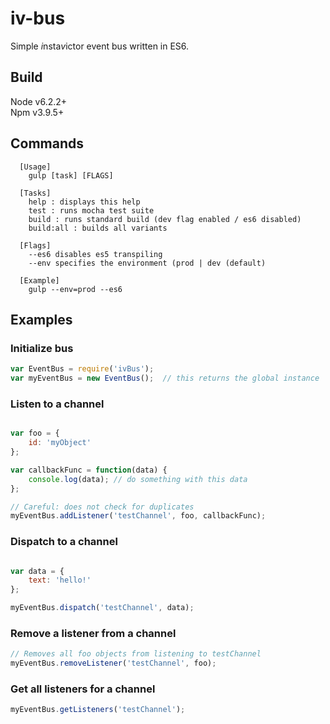 # iv-bus

Simple *i*nsta*v*ictor event bus written in ES6.

## Build

Node v6.2.2+  
Npm v3.9.5+

## Commands
```
  [Usage] 
    gulp [task] [FLAGS]

  [Tasks] 
    help : displays this help
    test : runs mocha test suite
    build : runs standard build (dev flag enabled / es6 disabled)
    build:all : builds all variants

  [Flags]
    --es6 disables es5 transpiling
    --env specifies the environment (prod | dev (default) 

  [Example]
    gulp --env=prod --es6
```

## Examples

### Initialize bus

```javascript
var EventBus = require('ivBus');
var myEventBus = new EventBus();  // this returns the global instance
```

### Listen to a channel
```javascript

var foo = {
	id: 'myObject'	
};

var callbackFunc = function(data) {
	console.log(data); // do something with this data
};

// Careful: does not check for duplicates
myEventBus.addListener('testChannel', foo, callbackFunc);
```

### Dispatch to a channel
```javascript

var data = {
	text: 'hello!'
};

myEventBus.dispatch('testChannel', data);
```

### Remove a listener from a channel
```javascript
// Removes all foo objects from listening to testChannel
myEventBus.removeListener('testChannel', foo);
```

### Get all listeners for a channel
```javascript
myEventBus.getListeners('testChannel');
```
